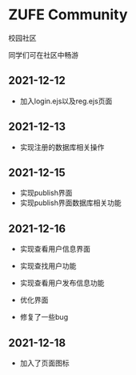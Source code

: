 # ZUFE Community

校园社区

同学们可在社区中畅游



## 2021-12-12

- 加入login.ejs以及reg.ejs页面

## 2021-12-13

- 实现注册的数据库相关操作

## 2021-12-15

- 实现publish界面
- 实现publish界面数据库相关功能

## 2021-12-16

- 实现查看用户信息界面

- 实现查找用户功能

- 实现查看用户发布信息功能

- 优化界面

- 修复了一些bug

## 2021-12-18

- 加入了页面图标
